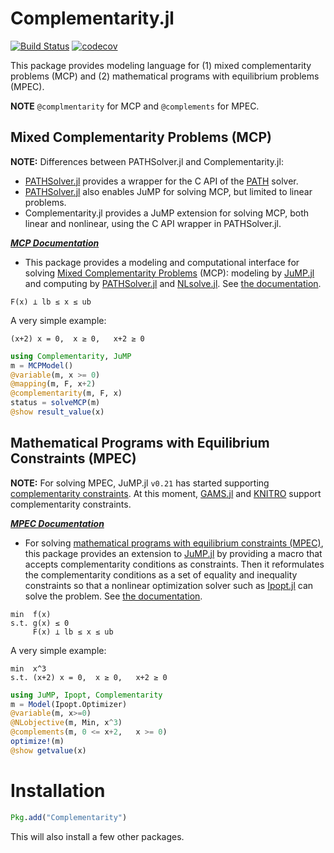 # Complementarity.jl

[![Build Status](https://github.com/chkwon/Complementarity.jl/workflows/CI/badge.svg?branch=master)](https://github.com/chkwon/Complementarity.jl/actions?query=workflow%3ACI)
[![codecov](https://codecov.io/gh/chkwon/Complementarity.jl/branch/master/graph/badge.svg)](https://codecov.io/gh/chkwon/Complementarity.jl)


This package provides modeling language for (1) mixed complementarity problems (MCP) and (2) mathematical programs with equilibrium problems (MPEC).

**NOTE** `@complmentarity` for MCP and `@complements` for MPEC.

## Mixed Complementarity Problems (MCP)

**NOTE:** Differences between PATHSolver.jl and Complementarity.jl:
- [PATHSolver.jl](https://github.com/chkwon/PATHSolver.jl) provides a wrapper for the C API of the [PATH](http://pages.cs.wisc.edu/~ferris/path.html) solver. 
- [PATHSolver.jl](https://github.com/chkwon/PATHSolver.jl) also enables JuMP for solving MCP, but limited to linear problems.
- Complementarity.jl provides a JuMP extension for solving MCP, both linear and nonlinear, using the C API wrapper in PATHSolver.jl.




***[MCP Documentation](MCP.md)***



- This package provides a modeling and computational interface for solving [Mixed Complementarity Problems](https://en.wikipedia.org/wiki/Mixed_complementarity_problem) (MCP): modeling by [JuMP.jl](https://github.com/JuliaOpt/JuMP.jl) and computing by [PATHSolver.jl](https://github.com/chkwon/PATHSolver.jl) and [NLsolve.jl](https://github.com/EconForge/NLsolve.jl). See [the documentation](MCP.md).

```
F(x) ⟂ lb ≤ x ≤ ub
```

A very simple example:
```
(x+2) x = 0,  x ≥ 0,   x+2 ≥ 0
```

```julia
using Complementarity, JuMP
m = MCPModel()
@variable(m, x >= 0)
@mapping(m, F, x+2)
@complementarity(m, F, x)
status = solveMCP(m)
@show result_value(x)
```


## Mathematical Programs with Equilibrium Constraints (MPEC)

**NOTE:** For solving MPEC, JuMP.jl `v0.21` has started supporting [complementarity constraints](http://www.juliaopt.org/JuMP.jl/v0.21.1/constraints/#Complementarity-constraints-1). At this moment, [GAMS.jl](https://github.com/GAMS-dev/gams.jl) and [KNITRO](https://github.com/jump-dev/KNITRO.jl) support complementarity constraints.


***[MPEC Documentation](MPEC.md)***



- For solving [mathematical programs with equilibrium constraints (MPEC)](https://en.wikipedia.org/wiki/Mathematical_programming_with_equilibrium_constraints), this package provides an extension to [JuMP.jl](https://github.com/JuliaOpt/JuMP.jl) by providing a macro that accepts complementarity conditions as constraints.  Then it reformulates the complementarity conditions as a set of equality and inequality constraints so that a nonlinear optimization solver such as [Ipopt.jl](https://github.com/JuliaOpt/Ipopt.jl) can solve the problem. See [the documentation](MPEC.md).

```
min  f(x)
s.t. g(x) ≤ 0
     F(x) ⟂ lb ≤ x ≤ ub
```

A very simple example:
```
min  x^3
s.t. (x+2) x = 0,  x ≥ 0,   x+2 ≥ 0
```

```julia
using JuMP, Ipopt, Complementarity
m = Model(Ipopt.Optimizer)
@variable(m, x>=0)
@NLobjective(m, Min, x^3)
@complements(m, 0 <= x+2,   x >= 0)
optimize!(m)
@show getvalue(x)
```

# Installation

```julia
Pkg.add("Complementarity")
```

This will also install a few other packages.
